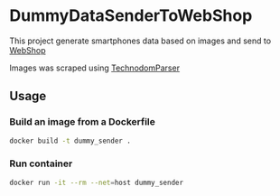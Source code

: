 # DummyDataSenderToWebShop

This project generate smartphones data based on images and send to [WebShop](https://github.com/burryfun/WebShop)

Images was scraped using [TechnodomParser](https://github.com/burryfun/TechnodomParser)

## Usage

### Build an image from a Dockerfile

```bash
docker build -t dummy_sender .
```

### Run container

```bash
docker run -it --rm --net=host dummy_sender
```